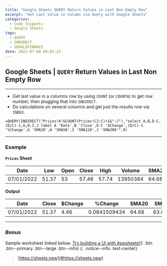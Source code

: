 ```yaml
---
title: "Google Sheets QUERY Return Values in Last Non Empty Row"
excerpt: "Get Last Value in Column via Query with Google Sheets"
categories:
  - Code Snippets
  - Google Sheets
tags:
  - QUERY
  - INDIRECT
  - GOOGLEFINANCE
date: 2022-07-08 09:01:23
---
```


##  **Google Sheets | `QUERY` Return Values in Last Non Empty Row**
---

- Get last value in a columns row by using `COUNT` (or `COUNTA`) to get row number, then plugging that into `INDIRECT`.  
- Do calculations on several columns and get just the results row via `INDEX`.

```excel
=QUERY(INDIRECT("Prices!A"&COUNT(Prices!C2:C)+1&":J"),"select A,B,D-C,(D/C)-1,G,H,I,J label A 'Date',B 'Close',D-C '$Change',(D/C)-1 '%Change',G 'SMA20',H 'SMA50',I 'SMA120',J 'SMA200'",0)
```

---

### **Example**

**`Prices` Sheet**

| Date       | Low   | Open | Close | High  | Volume   | SMA20  | SMA50    | SMA120  | SMA200    |
| ---------- | ----- | ---- | ----- | ----- | -------- | ----- | ------- | ------ | -------- |
| 07/01/2022 | 51.37 | 53   | 57.46 | 57.74 | 13950384 | 64.68 | 63.6046 | 46.133 | 34.76575 |

**Output**

| Date       | Close | $Change | %Change      | SMA20 | SMA50   | SMA120 | SMA200   |
| ---------- | ----- | ------- | ------------ | ----- | ------- | ------ | -------- |
| 07/01/2022 | 51.37 | 4.46    | 0.0841509434 | 64.68 | 63.6046 | 46.133 | 34.76575 |

---

### ***Bonus***

Sample worksheet linked below. [Try building a UI with Appsheets!](#url-here){: .btn .btn--primary .btn--large .btn--info}
{: .notice--info .text-center}

>[https://sheets.new](#https://sheets.new)
